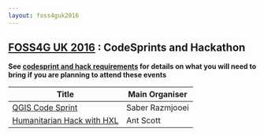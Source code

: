 ```yaml
---
layout: foss4guk2016
---
```

## [FOSS4G UK 2016](/foss4guk2016/) : CodeSprints and Hackathon

**See [codesprint and hack requirements](workshopHackRequirements.html) for details on what you will need to bring if you are planning to attend these events**

|Title| Main Organiser |
|-----|-------------|
|[QGIS Code Sprint](abstracts.html#qgis-code-sprint)| Saber Razmjooei|
|[Humanitarian Hack with HXL](abstracts.html#humanitarian-hack-with-hxl)| Ant Scott|
